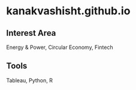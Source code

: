# kanakvashisht.github.io
## Interest Area 
  Energy & Power, Circular Economy, Fintech 
## Tools 
Tableau, Python, R

